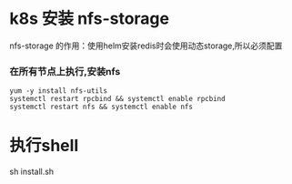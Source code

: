 # k8s 安装 nfs-storage

nfs-storage 的作用：使用helm安装redis时会使用动态storage,所以必须配置

### 在所有节点上执行,安装nfs

```shell
yum -y install nfs-utils
systemctl restart rpcbind && systemctl enable rpcbind
systemctl restart nfs && systemctl enable nfs
```

# 执行shell
sh install.sh
